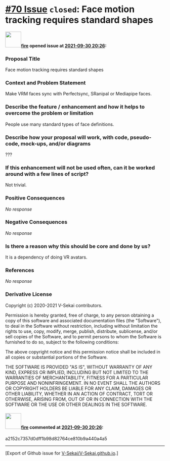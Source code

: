 # [\#70 Issue](https://github.com/V-Sekai/V-Sekai.github.io/issues/70) `closed`: Face motion tracking requires standard shapes

#### <img src="https://avatars.githubusercontent.com/u/32321?u=c2e06a3d2b49a467aa907e54aa259516440267cc&v=4" width="50">[fire](https://github.com/fire) opened issue at [2021-09-30 20:26](https://github.com/V-Sekai/V-Sekai.github.io/issues/70):

### Proposal Title

Face motion tracking requires standard shapes

### Context and Problem Statement

Make VRM faces sync with Perfectsync, SRanipal or Mediapipe faces.

### Describe the feature / enhancement and how it helps to overcome the problem or limitation

People use many standard types of face definitions.

### Describe how your proposal will work, with code, pseudo-code, mock-ups, and/or diagrams

???

### If this enhancement will not be used often, can it be worked around with a few lines of script?

Not trivial.

### Positive Consequences

_No response_

### Negative Consequences

_No response_

### Is there a reason why this should be core and done by us?

It is a dependency of doing VR avatars.

### References

_No response_

### Derivative License

Copyright (c) 2020-2021 V-Sekai contributors.

Permission is hereby granted, free of charge, to any person obtaining a copy
of this software and associated documentation files (the "Software"), to deal
in the Software without restriction, including without limitation the rights
to use, copy, modify, merge, publish, distribute, sublicense, and/or sell
copies of the Software, and to permit persons to whom the Software is
furnished to do so, subject to the following conditions:

The above copyright notice and this permission notice shall be included in all
copies or substantial portions of the Software.

THE SOFTWARE IS PROVIDED "AS IS", WITHOUT WARRANTY OF ANY KIND, EXPRESS OR
IMPLIED, INCLUDING BUT NOT LIMITED TO THE WARRANTIES OF MERCHANTABILITY,
FITNESS FOR A PARTICULAR PURPOSE AND NONINFRINGEMENT. IN NO EVENT SHALL THE
AUTHORS OR COPYRIGHT HOLDERS BE LIABLE FOR ANY CLAIM, DAMAGES OR OTHER
LIABILITY, WHETHER IN AN ACTION OF CONTRACT, TORT OR OTHERWISE, ARISING FROM,
OUT OF OR IN CONNECTION WITH THE SOFTWARE OR THE USE OR OTHER DEALINGS IN THE
SOFTWARE.


#### <img src="https://avatars.githubusercontent.com/u/32321?u=c2e06a3d2b49a467aa907e54aa259516440267cc&v=4" width="50">[fire](https://github.com/fire) commented at [2021-09-30 20:26](https://github.com/V-Sekai/V-Sekai.github.io/issues/70#issuecomment-955905048):

a2152c7357d0dff1b98d82764ce810b9a440a4a5


-------------------------------------------------------------------------------



[Export of Github issue for [V-Sekai/V-Sekai.github.io](https://github.com/V-Sekai/V-Sekai.github.io).]
